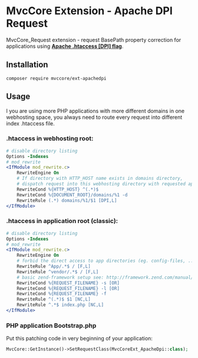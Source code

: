 # MvcCore Extension - Apache DPI Request
MvcCore_Request extension - request BasePath property correction for applications using [**Apache .htaccess [DPI] flag**](https://httpd.apache.org/docs/trunk/rewrite/flags.html#flag_dpi).

## Installation
```shell
composer require mvccore/ext-apachedpi
```

## Usage
I you are using more PHP applications with more different domains in one webhosting space,
you always need to route every request into different index .htaccess file.

### .htaccess in webhosting root:
```apache
# disable directory listing
Options -Indexes
# mod_rewrite
<IfModule mod_rewrite.c>
	RewriteEngine On
	# If directory with HTTP_HOST name exists in domains directory, 
	# dispatch request into this webhosting directory with requested application:
	RewriteCond %{HTTP_HOST} ^(.*)$
	RewriteCond %{DOCUMENT_ROOT}/domains/%1 -d
	RewriteRule (.*) domains/%1/$1 [DPI,L]
</IfModule>
```

### .htaccess in application root (classic):
```apache
# disable directory listing
Options -Indexes
# mod_rewrite
<IfModule mod_rewrite.c>
	RewriteEngine On
	# forbid the direct access to app directories (eg. config-files, ...)
	RewriteRule ^App/.*$ / [F,L]
	RewriteRule ^vendor/.*$ / [F,L]
	# basic zend-framework setup see: http://framework.zend.com/manual/en/zend.controller.html
	RewriteCond %{REQUEST_FILENAME} -s [OR]
	RewriteCond %{REQUEST_FILENAME} -l [OR]
	RewriteCond %{REQUEST_FILENAME} -f
	RewriteRule ^(.*)$ $1 [NC,L]
	RewriteRule ^.*$ index.php [NC,L]
</IfModule>
```

### PHP application Bootstrap.php
Put this patching code in very beginning of your application:
```php
MvcCore::GetInstance()->SetRequestClass(MvcCoreExt_ApacheDpi::class);
```